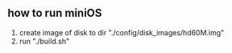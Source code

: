 ## how to run miniOS
1. create image of disk to dir "./config/disk_images/hd60M.img"
2. run "./build.sh"